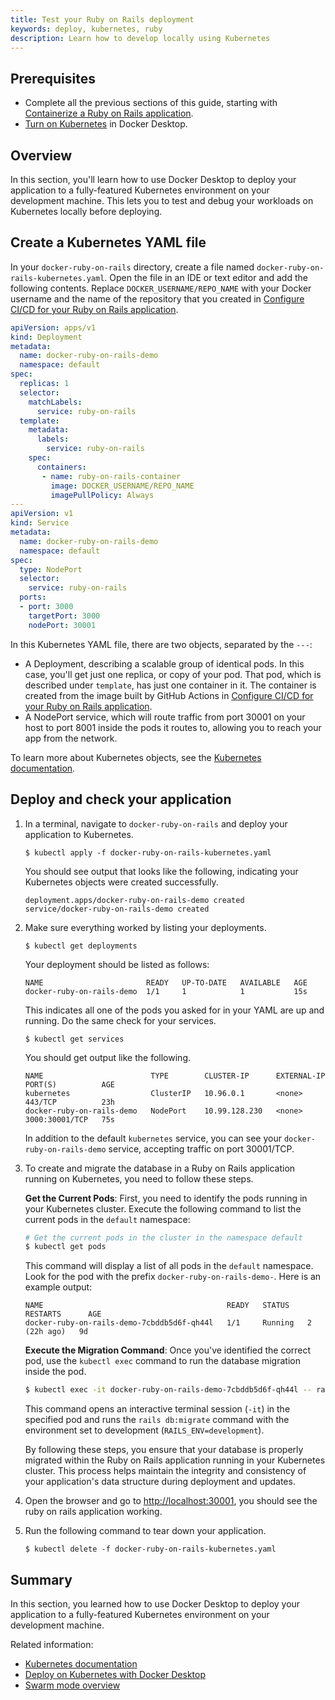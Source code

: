 ```yaml
---
title: Test your Ruby on Rails deployment
keywords: deploy, kubernetes, ruby
description: Learn how to develop locally using Kubernetes
---
```


## Prerequisites

- Complete all the previous sections of this guide, starting with [Containerize a Ruby on Rails application](containerize.md).
- [Turn on Kubernetes](/desktop/kubernetes/#install-and-turn-on-kubernetes) in Docker Desktop.

## Overview

In this section, you'll learn how to use Docker Desktop to deploy your application to a fully-featured Kubernetes environment on your development machine. This lets you to test and debug your workloads on Kubernetes locally before deploying.

## Create a Kubernetes YAML file

In your `docker-ruby-on-rails` directory, create a file named
`docker-ruby-on-rails-kubernetes.yaml`. Open the file in an IDE or text editor and add
the following contents. Replace `DOCKER_USERNAME/REPO_NAME` with your Docker
username and the name of the repository that you created in [Configure CI/CD for
your Ruby on Rails application](configure-ci-cd.md).

```yaml
apiVersion: apps/v1
kind: Deployment
metadata:
  name: docker-ruby-on-rails-demo
  namespace: default
spec:
  replicas: 1
  selector:
    matchLabels:
      service: ruby-on-rails
  template:
    metadata:
      labels:
        service: ruby-on-rails
    spec:
      containers:
       - name: ruby-on-rails-container
         image: DOCKER_USERNAME/REPO_NAME
         imagePullPolicy: Always
---
apiVersion: v1
kind: Service
metadata:
  name: docker-ruby-on-rails-demo
  namespace: default
spec:
  type: NodePort
  selector:
    service: ruby-on-rails
  ports:
  - port: 3000
    targetPort: 3000
    nodePort: 30001
```

In this Kubernetes YAML file, there are two objects, separated by the `---`:

 - A Deployment, describing a scalable group of identical pods. In this case,
   you'll get just one replica, or copy of your pod. That pod, which is
   described under `template`, has just one container in it. The
    container is created from the image built by GitHub Actions in [Configure CI/CD for
    your Ruby on Rails application](configure-ci-cd.md).
 - A NodePort service, which will route traffic from port 30001 on your host to
   port 8001 inside the pods it routes to, allowing you to reach your app
   from the network.

To learn more about Kubernetes objects, see the [Kubernetes documentation](https://kubernetes.io/docs/home/).

## Deploy and check your application

1. In a terminal, navigate to `docker-ruby-on-rails` and deploy your application to
   Kubernetes.

   ```console
   $ kubectl apply -f docker-ruby-on-rails-kubernetes.yaml
   ```

   You should see output that looks like the following, indicating your Kubernetes objects were created successfully.

   ```shell
   deployment.apps/docker-ruby-on-rails-demo created
   service/docker-ruby-on-rails-demo created
   ```

2. Make sure everything worked by listing your deployments.

   ```console
   $ kubectl get deployments
   ```

   Your deployment should be listed as follows:

   ```shell
   NAME                       READY   UP-TO-DATE   AVAILABLE   AGE
   docker-ruby-on-rails-demo  1/1     1            1           15s
   ```

   This indicates all one of the pods you asked for in your YAML are up and running. Do the same check for your services.

   ```console
   $ kubectl get services
   ```

   You should get output like the following.

   ```shell
   NAME                        TYPE        CLUSTER-IP      EXTERNAL-IP   PORT(S)          AGE
   kubernetes                  ClusterIP   10.96.0.1       <none>        443/TCP          23h
   docker-ruby-on-rails-demo   NodePort    10.99.128.230   <none>        3000:30001/TCP   75s
   ```

   In addition to the default `kubernetes` service, you can see your `docker-ruby-on-rails-demo` service, accepting traffic on port 30001/TCP.
  

3. To create and migrate the database in a Ruby on Rails application running on Kubernetes, you need to follow these steps.

   **Get the Current Pods**:
   First, you need to identify the pods running in your Kubernetes cluster. Execute the following command to list the current pods in the `default` namespace:

   ```sh
   # Get the current pods in the cluster in the namespace default
   $ kubectl get pods
   ```

   This command will display a list of all pods in the `default` namespace. Look for the pod with the prefix `docker-ruby-on-rails-demo-`. Here is an example output:

   ```console
   NAME                                         READY   STATUS    RESTARTS      AGE
   docker-ruby-on-rails-demo-7cbddb5d6f-qh44l   1/1     Running   2 (22h ago)   9d
   ```

   **Execute the Migration Command**:
   Once you've identified the correct pod, use the `kubectl exec` command to run the database migration inside the pod.

   ```sh
   $ kubectl exec -it docker-ruby-on-rails-demo-7cbddb5d6f-qh44l -- rails db:migrate RAILS_ENV=development
   ```

   This command opens an interactive terminal session (`-it`) in the specified pod and runs the `rails db:migrate` command with the environment set to development (`RAILS_ENV=development`).

   By following these steps, you ensure that your database is properly migrated within the Ruby on Rails application running in your Kubernetes cluster. This process helps maintain the integrity and consistency of your application's data structure during deployment and updates.

4. Open the browser and go to [http://localhost:30001](http://localhost:30001), you should see the ruby on rails application working.

5. Run the following command to tear down your application.

   ```console
   $ kubectl delete -f docker-ruby-on-rails-kubernetes.yaml
   ```

## Summary

In this section, you learned how to use Docker Desktop to deploy your application to a fully-featured Kubernetes environment on your development machine.

Related information:
   - [Kubernetes documentation](https://kubernetes.io/docs/home/)
   - [Deploy on Kubernetes with Docker Desktop](../../desktop/kubernetes.md)
   - [Swarm mode overview](../../engine/swarm/_index.md)